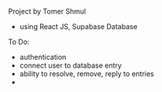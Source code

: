 

Project by Tomer Shmul
- using React JS, Supabase Database

To Do:
- authentication
- connect user to database entry
- ability to resolve, remove, reply to entries
- 